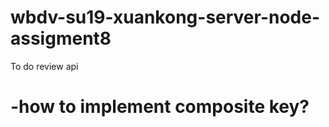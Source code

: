 # wbdv-su19-xuankong-server-node-assigment8

To do
  review api
    <h1>-how to implement composite key?</h1>
    
